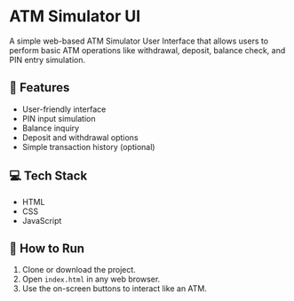 # ATM Simulator UI

A simple web-based ATM Simulator User Interface that allows users to perform basic ATM operations like withdrawal, deposit, balance check, and PIN entry simulation.

## 🎯 Features
- User-friendly interface
- PIN input simulation
- Balance inquiry
- Deposit and withdrawal options
- Simple transaction history (optional)

## 💻 Tech Stack
- HTML
- CSS
- JavaScript

## 🚀 How to Run
1. Clone or download the project.
2. Open `index.html` in any web browser.
3. Use the on-screen buttons to interact like an ATM.
